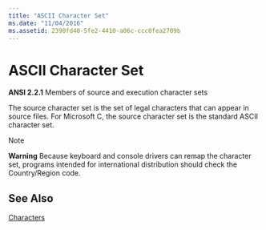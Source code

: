 ```yaml
---
title: "ASCII Character Set"
ms.date: "11/04/2016"
ms.assetid: 2390fd40-5fe2-4410-a06c-ccc0fea2709b
---
```

# ASCII Character Set

**ANSI 2.2.1** Members of source and execution character sets

The source character set is the set of legal characters that can appear in source files. For Microsoft C, the source character set is the standard ASCII character set.

> [!NOTE]
>  **Warning** Because keyboard and console drivers can remap the character set, programs intended for international distribution should check the Country/Region code.

## See Also

[Characters](../c-language/characters.md)